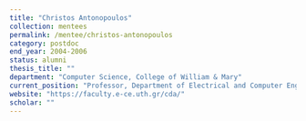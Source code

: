 ```yaml
---
title: "Christos Antonopoulos"
collection: mentees
permalink: /mentee/christos-antonopoulos
category: postdoc
end_year: 2004-2006
status: alumni
thesis_title: ""
department: "Computer Science, College of William & Mary"
current_position: "Professor, Department of Electrical and Computer Engineering, University of Thessaly"  # You can fill this from LinkedIn
website: "https://faculty.e-ce.uth.gr/cda/"
scholar: ""
---
```

